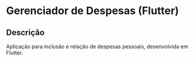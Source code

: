 # Gerenciador de Despesas (Flutter)

## Descrição

Aplicação para inclusão e relação de despesas pessoais, desenvolvida em Flutter.
